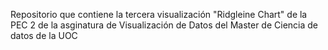 Repositorio que contiene la tercera visualización "Ridgleine Chart" de la PEC 2 de la asginatura de Visualización de Datos del Master de Ciencia de datos de la UOC

